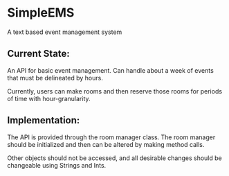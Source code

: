 # SimpleEMS
A text based event management system

## Current State: 
An API for basic event management. 
Can handle about a week of events that must be delineated by hours.

Currently, users can make rooms and then reserve those rooms for periods of time with hour-granularity. 

## Implementation:
The API is provided through the room manager class.
The room manager should be initialized and then can be altered by making method calls.

Other objects should not be accessed, and all desirable changes should be changeable using Strings and Ints.

